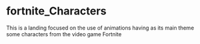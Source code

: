 # fortnite_Characters
This is a landing focused on the use of animations having as its main theme some characters from the video game Fortnite

